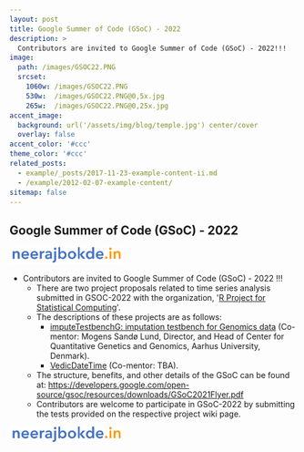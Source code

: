 ```yaml
---
layout: post
title: Google Summer of Code (GSoC) - 2022
description: >
  Contributors are invited to Google Summer of Code (GSoC) - 2022!!!
image: 
  path: /images/GSOC22.PNG
  srcset:
    1060w: /images/GSOC22.PNG
    530w:  /images/GSOC22.PNG@0,5x.jpg
    265w:  /images/GSOC22.PNG@0,25x.jpg
accent_image: 
  background: url('/assets/img/blog/temple.jpg') center/cover
  overlay: false
accent_color: '#ccc'
theme_color: '#ccc'
related_posts:
  - example/_posts/2017-11-23-example-content-ii.md
  - /example/2012-02-07-example-content/
sitemap: false
---
```


## Google Summer of Code (GSoC) - 2022

<img src="https://raw.githubusercontent.com/neerajdhanraj/NeerajDhanraj/master/images/LOGO.PNG" width="200">

* Contributors are invited to Google Summer of Code (GSoC) - 2022 !!!
  * There are two project proposals related to time series analysis submitted in GSOC-2022 with the organization, '[R Project for Statistical Computing](https://github.com/rstats-gsoc/gsoc2022/wiki)'.
  * The descriptions of these projects are as follows:
     * [imputeTestbenchG: imputation testbench for Genomics data](https://github.com/rstats-gsoc/gsoc2022/wiki/imputeTestbenchG%3A-imputation-testbench-for-Genomics-data) (Co-mentor: Mogens Sandø Lund, Director, and Head of Center for Quantitative Genetics and Genomics, Aarhus University, Denmark).
     * [VedicDateTime](https://github.com/rstats-gsoc/gsoc2022/wiki/VedicDateTime) (Co-mentor: TBA).
  * The structure, benefits, and other details of the GSoC can be found at: https://developers.google.com/open-source/gsoc/resources/downloads/GSoC2021Flyer.pdf
  * Contributors are welcome to participate in GSoC-2022 by submitting the tests provided on the respective project wiki page. 

<img src="https://raw.githubusercontent.com/neerajdhanraj/NeerajDhanraj/master/images/LOGO.PNG" width="200">


[mm]: https://guides.github.com/features/mastering-markdown/
[ksyn]: https://kramdown.gettalong.org/syntax.html
[ksyntab]:https://kramdown.gettalong.org/syntax.html#tables
[ksynmath]: https://kramdown.gettalong.org/syntax.html#math-blocks
[katex]: https://khan.github.io/KaTeX/
[rtable]: https://dbushell.com/2016/03/04/css-only-responsive-tables/
